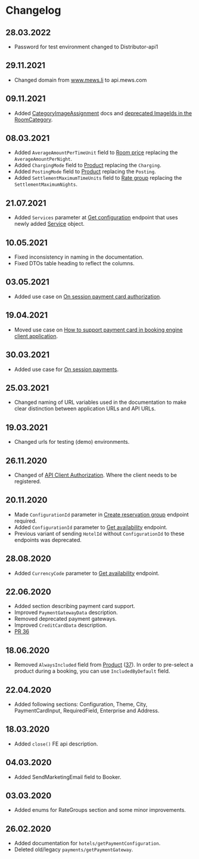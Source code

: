 # Changelog

## 28.03.2022

* Password for test environment changed to Distributor-api1

## 29.11.2021

* Changed domain from www.mews.li to api.mews.com
 
## 09.11.2021

* Added [CategoryImageAssignment](./operations.md#category-image-assignment) docs and [deprecated ImageIds in the RoomCategory](./deprecations/README.md).

## 08.03.2021

* Added `AverageAmountPerTimeUnit` field to [Room price](./operations.md#room-price) replacing the `AverageAmountPerNight`.
* Added `ChargingMode` field to [Product](./operations.md#product) replacing the `Charging`.
* Added `PostingMode` field to [Product](./operations.md#product) replacing the `Posting`.
* Added `SettlementMaximumTimeUnits` field to [Rate group](./operations.md#rate-group) replacing the `SettlementMaximumNights`.

## 21.07.2021

* Added `Services` parameter at [Get configuration](./operations.md#get-configuration) endpoint that uses newly added [Service](./operations.md#service) object.

## 10.05.2021

* Fixed inconsistency in naming in the documentation.
* Fixed DTOs table heading to reflect the columns.

## 03.05.2021

* Added use case on [On session payment card authorization](./use-cases/on-session-payment-card-authorization.md).

## 19.04.2021

* Moved use case on [How to support payment card in booking engine client application](./use-cases/how-to-support-payment-cards-in-booking-engine-application.md).

## 30.03.2021

* Added use case for [On session payments](./use-cases/on-session-payments.md).

## 25.03.2021

* Changed naming of URL variables used in the documentation to make clear distinction between application URLs and API URLs.

## 19.03.2021

* Changed urls for testing (demo) environments.

## 26.11.2020

* Changed of [API Client Authorization](./authorization.md). Where the client needs to be registered.

## 20.11.2020

* Made `ConfigurationId` parameter in [Create reservation group](./operations.md#create-reservation-group) endpoint required.
* Added `ConfigurationId` parameter to [Get availability](./operations.md#get-availability) endpoint.
* Previous variant of sending `HotelId` without `ConfigurationId` to these endpoints was deprecated.

## 28.08.2020

* Added `CurrencyCode` parameter to [Get availability](./operations.md#get-availability) endpoint.

## 22.06.2020

* Added section describing payment card support.
* Improved `PaymentGatewayData` description.
* Removed deprecated payment gateways.
* Improved `CreditCardData` description.
* [PR 36](https://github.com/MewsSystems/gitbook-distributor-guide/pull/36/files)

## 18.06.2020

* Removed `AlwaysIncluded` field from [Product](./operations.md#product) \([37](https://github.com/MewsSystems/gitbook-distributor-guide/pull/37/files)\). In order to pre-select a product during a booking, you can use `IncludedByDefault` field.

## 22.04.2020

* Added following sections: Configuration, Theme, City, PaymentCardInput, RequiredField, Enterprise and Address.

## 18.03.2020

* Added `close()` FE api description.

## 04.03.2020

* Added SendMarketingEmail field to Booker.

## 03.03.2020

* Added enums for RateGroups section and some minor improvements.

## 26.02.2020

* Added documentation for `hotels/getPaymentConfiguration`.
* Deleted old/legacy `payments/getPaymentGateway`.

